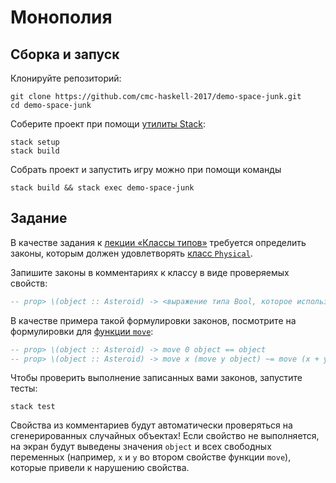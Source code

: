 # Монополия


## Сборка и запуск

Клонируйте репозиторий:

```
git clone https://github.com/cmc-haskell-2017/demo-space-junk.git
cd demo-space-junk
```

Соберите проект при помощи [утилиты Stack](https://www.haskellstack.org):

```
stack setup
stack build
```

Собрать проект и запустить игру можно при помощи команды

```
stack build && stack exec demo-space-junk
```

## Задание

В качестве задания к [лекции «Классы типов»](https://youtu.be/efwK257k47o) требуется
определить законы, которым должен удовлетворять [класс `Physical`](https://github.com/cmc-haskell-2017/demo-space-junk/blob/master/src/SpaceJunk.hs#L46-L53).

Запишите законы в комментариях к классу в виде проверяемых свойств:

```haskell
-- prop> \(object :: Asteroid) -> <выражение типа Bool, которое использует object>
```

В качестве примера такой формулировки законов, посмотрите на формулировки для [функции `move`](https://github.com/cmc-haskell-2017/demo-space-junk/blob/master/src/SpaceJunk.hs#L55-L62):

```haskell
-- prop> \(object :: Asteroid) -> move 0 object == object
-- prop> \(object :: Asteroid) -> move x (move y object) ~= move (x + y) object
```

Чтобы проверить выполнение записанных вами законов, запустите тесты:

```
stack test
```

Свойства из комментариев будут автоматически проверяться на сгенерированных случайных объектах!
Если свойство не выполняется, на экран будут выведены значения `object` и всех свободных переменных (например, `x` и `y` во втором свойстве функции `move`), которые привели к нарушению свойства.
